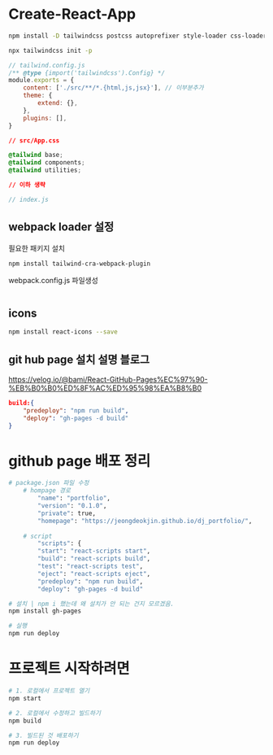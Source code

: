 # Create-React-App

```sh
npm install -D tailwindcss postcss autoprefixer style-loader css-loader postcss-loader
```

```sh
npx tailwindcss init -p
```

```js
// tailwind.config.js
/** @type {import('tailwindcss').Config} */
module.exports = {
    content: ['./src/**/*.{html,js,jsx}'], // 이부분추가
    theme: {
        extend: {},
    },
    plugins: [],
}
```

```css
// src/App.css

@tailwind base;
@tailwind components;
@tailwind utilities;

// 이하 생략
```

```jsx
// index.js
```

## webpack loader 설정

필요한 패키지 설치

```sh
npm install tailwind-cra-webpack-plugin
```

webpack.config.js 파일생성

```

```

## icons

```sh
npm install react-icons --save
```


## git hub page 설치 설명 블로그 
https://velog.io/@bami/React-GitHub-Pages%EC%97%90-%EB%B0%B0%ED%8F%AC%ED%95%98%EA%B8%B0


```json
build:{
    "predeploy": "npm run build",
    "deploy": "gh-pages -d build"
}
```


# github page 배포 정리 
```sh
# package.json 파일 수정 
    # hompage 경로 
        "name": "portfolio",
        "version": "0.1.0",
        "private": true,
        "homepage": "https://jeongdeokjin.github.io/dj_portfolio/",
    
    # script 
        "scripts": {
        "start": "react-scripts start",
        "build": "react-scripts build",
        "test": "react-scripts test",
        "eject": "react-scripts eject",
        "predeploy": "npm run build",
        "deploy": "gh-pages -d build"

# 설치 | npm i 했는데 왜 설치가 안 되는 건지 모르겠음.
npm install gh-pages

# 실행 
npm run deploy
```



# 프로젝트 시작하려면 

``` bash 
# 1. 로컬에서 프로젝트 열기 
npm start

# 2. 로컬에서 수정하고 빌드하기
npm build 

# 3. 빌드된 것 배포하기 
npm run deploy

```